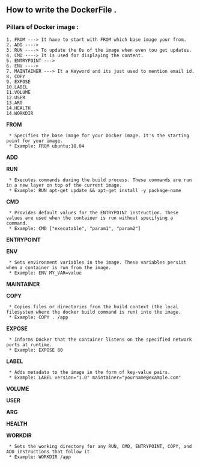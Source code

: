 ## How to write the DockerFile .

### Pillars of Docker image :
```
1. FROM ---> It have to start with FROM which base image your from.
2. ADD ----> 
3. RUN ----> To update the Os of the image when even tou get updates.
4. CMD ----> It is used for displaying the content.
5. ENTRYPOINT ---> 
6. ENV ----> 
7. MAINTAINER ---> It a Keyword and its just used to mention email id.
8. COPY
9. EXPOSE
10.LABEL
11.VOLUME
12.USER
13.ARG
14.HEALTH
14.WORKDIR
```
 **FROM**
 ```
  * Specifies the base image for your Docker image. It's the starting point for your image.
  * Example: FROM ubuntu:18.04
```
 **ADD**
 

 **RUN**
 ```
  * Executes commands during the build process. These commands are run in a new layer on top of the current image.
  * Example: RUN apt-get update && apt-get install -y package-name
 ```

 **CMD**
 ```
  * Provides default values for the ENTRYPOINT instruction. These values are used when the container is run without specifying a command.
  * Example: CMD ["executable", "param1", "param2"]
 ```

 **ENTRYPOINT**

 **ENV**
 ```
  * Sets environment variables in the image. These variables persist when a container is run from the image.
  * Example: ENV MY_VAR=value
  ```

 **MAINTAINER**

 **COPY**
 ```
  * Copies files or directories from the build context (the local filesystem where the docker build command is run) into the image.
  * Example: COPY . /app
 ```

 **EXPOSE**
 ```
  * Informs Docker that the container listens on the specified network ports at runtime.
  * Example: EXPOSE 80
 ```

 **LABEL**
 ```
  * Adds metadata to the image in the form of key-value pairs.
  * Example: LABEL version="1.0" maintainer="yourname@example.com"
 ```

 **VOLUME**

 **USER**

 **ARG**

 **HEALTH**

 **WORKDIR**
 ```
  * Sets the working directory for any RUN, CMD, ENTRYPOINT, COPY, and ADD instructions that follow it.
  * Example: WORKDIR /app
 ```

 
 
 
 

 
